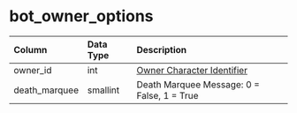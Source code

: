 # bot\_owner\_options

| Column | Data Type | Description |
| :--- | :--- | :--- |
| owner\_id | int | [Owner Character Identifier](../../../schema/categories/bots/character_data.md) |
| death\_marquee | smallint | Death Marquee Message: 0 = False, 1 = True |

